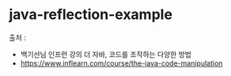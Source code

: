 # java-reflection-example

출처 : 
* 백기선님 인프런 강의 더 자바, 코드를 조작하는 다양한 방법
* https://www.inflearn.com/course/the-java-code-manipulation

